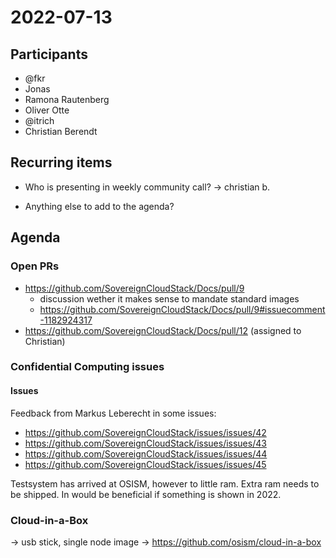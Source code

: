 # 2022-07-13

## Participants
* @fkr
* Jonas
* Ramona Rautenberg
* Oliver Otte
* @itrich
* Christian Berendt

## Recurring items

* Who is presenting in weekly community call?
-> christian b.
 
* Anything else to add to the agenda?

## Agenda

### Open PRs

* https://github.com/SovereignCloudStack/Docs/pull/9
  * discussion wether it makes sense to mandate standard images
  * https://github.com/SovereignCloudStack/Docs/pull/9#issuecomment-1182924317
* https://github.com/SovereignCloudStack/Docs/pull/12 (assigned to Christian)


### Confidential Computing issues

#### Issues

Feedback from Markus Leberecht in some issues:

* https://github.com/SovereignCloudStack/issues/issues/42
* https://github.com/SovereignCloudStack/issues/issues/43
* https://github.com/SovereignCloudStack/issues/issues/44
* https://github.com/SovereignCloudStack/issues/issues/45

Testsystem has arrived at OSISM, however to little ram. Extra ram needs to be shipped.
In would be beneficial if something is shown in 2022. 

### Cloud-in-a-Box

-> usb stick, single node image
-> https://github.com/osism/cloud-in-a-box


